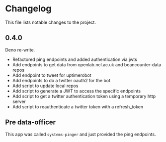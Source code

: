 # Changelog

This file lists notable changes to the project.

## 0.4.0

Deno re-write.

- Refactored ping endpoints and added authentication via jwts
- Add endpoints to get data from openlab.ncl.ac.uk and beancounter-data repos
- Add endpoint to tweet for uptimerobot
- Add endpoints to do a twitter oauth2 for the bot
- Add script to update local repos
- Add script to generate a JWT to access the specific endpoints
- Add script to get a twitter authentication token using a temporary http server
- Add script to reauthenticate a twitter token with a refresh_token

## Pre data-officer

This app was called `systems-pinger` and just provided the ping endpoints.
